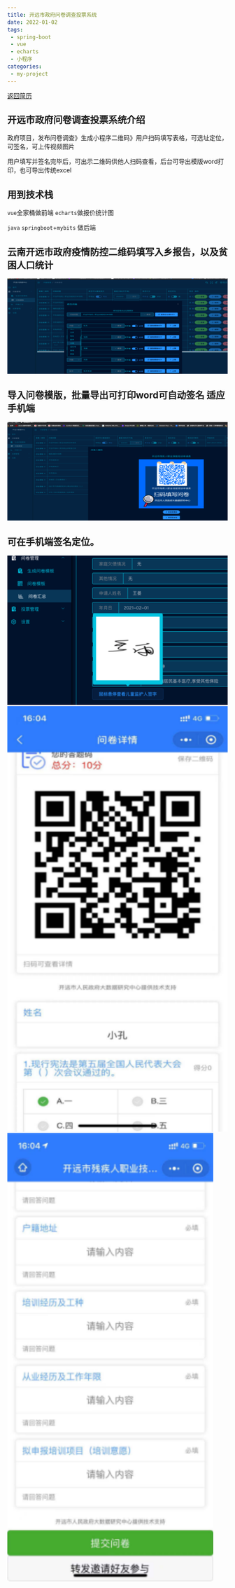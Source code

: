```yaml
---
title: 开远市政府问卷调查投票系统
date: 2022-01-02
tags:
 - spring-boot
 - vue
 - echarts
 - 小程序
categories:
 - my-project
---
```


[返回简历](../other/my.md)

## 开远市政府问卷调查投票系统介绍
政府项目，发布问卷调查》生成小程序二维码》用户扫码填写表格，可选址定位，可签名，可上传视频图片

用户填写并签名完毕后，可出示二维码供他人扫码查看，后台可导出模版word打印，也可导出传统excel 
## 用到技术栈
`vue`全家桶做前端 `echarts`做报价统计图

`java` `springboot`+`mybits` 做后端


## 云南开远市政府疫情防控二维码填写入乡报告，以及贫困人口统计
![img.png](./img.png)
## 导入问卷模版，批量导出可打印word可自动签名 适应手机端
![img_1.png](./img_1.png)
## 可在手机端签名定位。
![img_2.png](./img_2.png)
![img_3.png](./img_3.png)
![img_4.png](./img_4.png)
